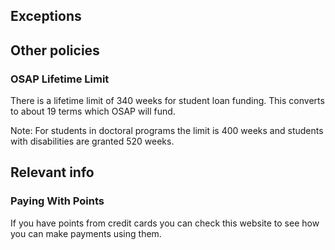 ## Exceptions

## Other policies

### OSAP Lifetime Limit

There is a lifetime limit of 340 weeks for student loan funding. This converts to about 19 terms which OSAP will fund.

Note: For students in doctoral programs the limit is 400 weeks and students with disabilities are granted 520 weeks.

## Relevant info

### Paying With Points
If you have points from credit cards you can check this website to see how you can make payments using them.